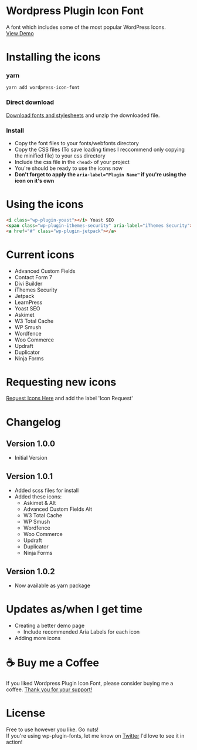 # Wordpress Plugin Icon Font
A font which includes some of the most popular WordPress Icons.<br />
[View Demo](https://dancanetti.github.io/wp-plugin-icons/)

# Installing the icons
### yarn
```
yarn add wordpress-icon-font
```
### Direct download
[Download fonts and stylesheets](https://github.com/DanCanetti/wp-plugin-icons/archive/master.zip) and unzip the downloaded file.

### Install
* Copy the font files to your fonts/webfonts directory
* Copy the CSS files (To save loading times I reccommend only copying the minified file) to your css directory
* Include the css file in the ```<head>``` of your project
* You're should be ready to use the icons now
* **Don't forget to apply the ```aria-label="Plugin Name"``` if you're using the icon on it's own**

# Using the icons
``` html
<i class="wp-plugin-yoast"></i> Yoast SEO
<span class="wp-plugin-ithemes-security" aria-label="iThemes Security"></span>
<a href="#" class="wp-plugin-jetpack"></a>
```

# Current icons
* Advanced Custom Fields
* Contact Form 7
* Divi Builder
* iThemes Security
* Jetpack
* LearnPress
* Yoast SEO
* Askimet
* W3 Total Cache
* WP Smush
* Wordfence
* Woo Commerce
* Updraft
* Duplicator
* Ninja Forms

# Requesting new icons
[Request Icons Here](https://github.com/DanCanetti/wp-plugin-icons/issues) and add the label 'Icon Request'

# Changelog
## Version 1.0.0 ##
* Initial Version

## Version 1.0.1 ##
* Added scss files for install
* Added these icons:
    * Askimet & Alt
    * Advanced Custom Fields Alt
    * W3 Total Cache
    * WP Smush
    * Wordfence
    * Woo Commerce
    * Updraft
    * Duplicator
    * Ninja Forms

## Version 1.0.2 ##
* Now available as yarn package

# Updates as/when I get time
* Creating a better demo page
   * Include recommended Aria Labels for each icon
* Adding more icons

# ☕ Buy me a Coffee
If you liked Wordpress Plugin Icon Font, please consider buying me a coffee.
[Thank you for your support!](http://buymeacoff.ee/MfXCoSEBF)

# License
Free to use however you like. Go nuts!<br />
If you're using wp-plugin-fonts, let me know on [Twitter](https://twitter.com/Dan_Canetti) I'd love to see it in action!
